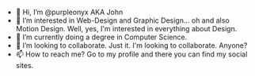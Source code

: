 - 👋 Hi, I’m @purpleonyx AKA John
- 👀 I’m interested in Web-Design and Graphic Design... oh and also Motion Design. Well, yes, I'm interested in everything about Design.
- 🌱 I’m currently doing a degree in Computer Science.
- 💞️ I’m looking to collaborate. Just it. I'm looking to collaborate. Anyone?
- 📫 How to reach me? Go to my profile and there you can find my social sites.

<!---
purpleonyx/purpleonyx is a ✨ special ✨ repository because its `README.md` (this file) appears on your GitHub profile.
You can click the Preview link to take a look at your changes.
--->
